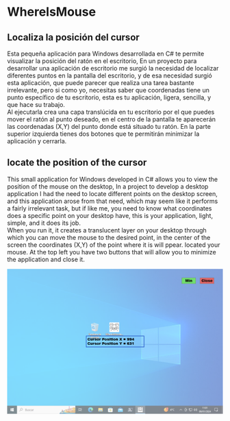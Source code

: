 # WhereIsMouse

## Localiza la posición del cursor

Esta pequeña aplicación para Windows desarrollada en C# te permite visualizar la posición del ratón en el escritorio, En un proyecto para desarrollar una aplicación de escritorio me surgió la necesidad de localizar   diferentes puntos en la pantalla del escritorio, y de esa necesidad surgió esta aplicación, que puede parecer que realiza una tarea bastante irrelevante, pero si como yo, necesitas saber que coordenadas tiene un punto específico de tu escritorio, esta es tu aplicación, ligera, sencilla, y que hace su trabajo.  
Al ejecutarla crea una capa translúcida en tu escritorio por el que puedes mover el ratón al punto  deseado, en el centro de la pantalla te aparecerán las coordenadas (X,Y) del punto donde está situado tu ratón. En la parte superior izquierda tienes dos botones que te permitirán minimizar la aplicación y cerrarla.  


## locate the position of the cursor

This small application for Windows developed in C# allows you to view the position of the mouse on the desktop, In a project to develop a desktop application I had the need to locate different points on the desktop   screen, and this application arose from that need, which may seem like it performs a fairly irrelevant task, but if like me, you need to know what coordinates does a specific point on your desktop have, this  is your application, light, simple, and it does its job.  
When you run it, it creates a translucent layer on your desktop through which you can move the mouse to the desired point, in the center of the screen the coordinates (X,Y) of the point where it is will ppear. located your mouse. At the top left you have two buttons that will allow you to minimize the application and  close it.  

![WhereIsMouse](WIM.png)